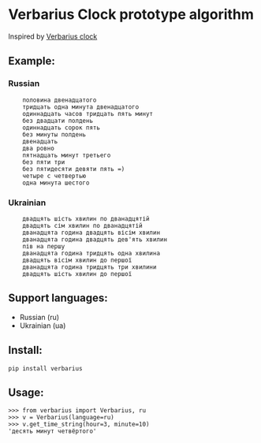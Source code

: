 # Verbarius Clock prototype algorithm

Inspired by [Verbarius clock](https://store.artlebedev.ru/electronics/devices/verbarius/)

## Example:

### Russian

```
    половина двенадцатого
    тридцать одна минута двенадцатого
    одиннадцать часов тридцать пять минут
    без двадцати полдень
    одиннадцать сорок пять
    без минуты полдень
    двенадцать
    два ровно
    пятнадцать минут третьего
    без пяти три
    без пятидесяти девяти пять =)
    четыре с четвертью
    одна минута шестого
```

### Ukrainian

```
    двадцять шість хвилин по дванадцятій
    двадцять сім хвилин по дванадцятій
    дванадцята година двадцять вісім хвилин
    дванадцята година двадцять дев'ять хвилин
    пів на першу
    дванадцята година тридцять одна хвилина
    двадцять вісім хвилин до першої
    дванадцята година тридцять три хвилини
    двадцять шість хвилин до першої
```

## Support languages:
- Russian (ru)
- Ukrainian (ua)


## Install:

`pip install verbarius`


## Usage:

```
>>> from verbarius import Verbarius, ru
>>> v = Verbarius(language=ru)
>>> v.get_time_string(hour=3, minute=10)
'десять минут четвёртого'
```

